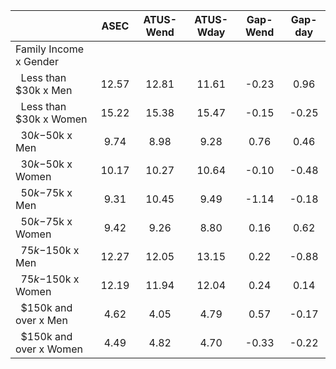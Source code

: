
|                      |         ASEC |    ATUS-Wend |    ATUS-Wday |     Gap-Wend |      Gap-day |
| -------------------- | :----------: | :----------: | :----------: | :----------: | :----------: |
| Family Income x Gender |              |              |              |              |              |
| &nbsp;&nbsp;Less than $30k x Men |        12.57 |        12.81 |        11.61 |        -0.23 |         0.96 |
| &nbsp;&nbsp;Less than $30k x Women |        15.22 |        15.38 |        15.47 |        -0.15 |        -0.25 |
| &nbsp;&nbsp;$30k-$50k x Men |         9.74 |         8.98 |         9.28 |         0.76 |         0.46 |
| &nbsp;&nbsp;$30k-$50k x Women |        10.17 |        10.27 |        10.64 |        -0.10 |        -0.48 |
| &nbsp;&nbsp;$50k-$75k x Men |         9.31 |        10.45 |         9.49 |        -1.14 |        -0.18 |
| &nbsp;&nbsp;$50k-$75k x Women |         9.42 |         9.26 |         8.80 |         0.16 |         0.62 |
| &nbsp;&nbsp;$75k-$150k x Men |        12.27 |        12.05 |        13.15 |         0.22 |        -0.88 |
| &nbsp;&nbsp;$75k-$150k x Women |        12.19 |        11.94 |        12.04 |         0.24 |         0.14 |
| &nbsp;&nbsp;$150k and over x Men |         4.62 |         4.05 |         4.79 |         0.57 |        -0.17 |
| &nbsp;&nbsp;$150k and over x Women |         4.49 |         4.82 |         4.70 |        -0.33 |        -0.22 |


